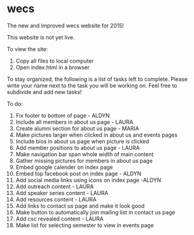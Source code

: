 # wecs
The new and improved wecs website for 2015!

This website is not yet live.

To view the site:
  1. Copy all files to local computer
  2. Open index.html in a browser
  
To stay organized, the following is a list of tasks left to complete.
Please write your name next to the task you will be working on. Feel free to subdivide and add new tasks!

To do:
  1. Fix footer to bottom of page - ALDYN
  2. Include all members in about us page - LAURA
  3. Create alumni section for about us page - MARIA
  4. Make pictures larger when clicked in about us and events pages
  5. Include bios in about us page when picture is clicked
  6. Add member positions to about us page - LAURA
  7. Make navigation bar span whole width of main content
  8. Gather missing pictures for members in about us page
  9. Embed google calender on index page
  10. Embed top facebook post on index page - ALDYN
  11. Add social media links using icons on index page -ALDYN
  12. Add outreach content - LAURA
  13. Add speaker series content - LAURA
  14. Add resources content - LAURA
  15. Add links to contact us page and make it look good
  16. Make button to automatically join mailing list in contact us page
  17. Add csc revealed content - LAURA
  18. Make list for selecting semester to view in events page
